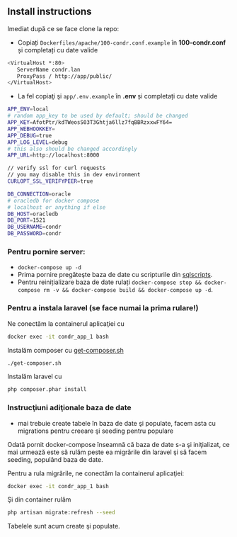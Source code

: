 ## Install instructions

Imediat după ce se face clone la repo:
 - Copiați `Dockerfiles/apache/100-condr.conf.example` în __100-condr.conf__ și completați cu date valide

```sh
<VirtualHost *:80>
   ServerName condr.lan
   ProxyPass / http://app/public/
</VirtualHost>
```

 - La fel copiaţi şi `app/.env.example` în __.env__ și completați cu date valide

```sh
APP_ENV=local
# random app_key to be used by default; should be changed
APP_KEY=AfotPtr/kdTWeosS03T3Ghtja6llz7fqBBRzxxwFY64=
APP_WEBHOOKKEY=
APP_DEBUG=true
APP_LOG_LEVEL=debug
# this also should be changed accordingly
APP_URL=http://localhost:8000

// verify ssl for curl requests
// you may disable this in dev environment
CURLOPT_SSL_VERIFYPEER=true

DB_CONNECTION=oracle
# oracledb for docker compose
# localhost or anything if else
DB_HOST=oracledb
DB_PORT=1521
DB_USERNAME=condr
DB_PASSWORD=condr
```
 
### Pentru pornire server:
 - `docker-compose up -d`
 - Prima pornire pregăteşte baza de date cu scripturile din [sqlscripts](https://github.com/adrianharabula/condr/tree/master/Dockerfiles/oracledb/sqlscripts).
 - Pentru reinițializare baza de date rulați `docker-compose stop && docker-compose rm -v && docker-compose build && docker-compose up -d`.

### Pentru a instala laravel (se face numai la prima rulare!)

Ne conectăm la containerul aplicaţiei cu
```sh
docker exec -it condr_app_1 bash
```
Instalăm composer cu [get-composer.sh](https://github.com/adrianharabula/condr/blob/master/app/get-composer.sh)
```sh
./get-composer.sh
```
Instalăm laravel cu
```sh
php composer.phar install
```

### Instrucţiuni adiţionale baza de date

 - mai trebuie create tabele în baza de date şi populate, facem asta cu migrations pentru creeare şi seeding pentru populare

Odată pornit docker-compose înseamnă că baza de date s-a şi iniţializat, ce mai urmează este să rulăm peste ea migrările din laravel şi să facem seeding, populând baza de date.

Pentru a rula migrările, ne conectăm la containerul aplicaţiei:
```sh
docker exec -it condr_app_1 bash
```
Şi din container rulăm
```sh
php artisan migrate:refresh --seed
```
Tabelele sunt acum create şi populate.
